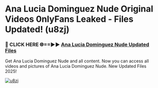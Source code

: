 # Ana Lucia Dominguez Nude Original Videos 0nlyFans Leaked - Files Updated! (u8zj)

<h3>🔴 CLICK HERE 🌐==►► <a href="https://tinyurl.com/yrmya6cz" rel="nofollow">Ana Lucia Dominguez Nude Updated Files</a></h3>

Get Ana Lucia Dominguez Nude and all content. Now you can access all videos and pictures of Ana Lucia Dominguez Nude. New Updated Files 2025!

[![u8zj](https://i.imgur.com/FMdXYCs.gif)](https://tinyurl.com/yrmya6cz)
